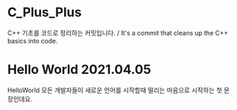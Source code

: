 # C_Plus_Plus
C++ 기초를 코드로 정리하는 커밋입니다.   / It's a commit that cleans up the C++ basics into code.

<h1>Hello World 2021.04.05</h1>
HelloWorld 모든 개발자들이 새로운 언어를 시작할때 떨리는 마음으로 시작하는 첫 문장인데요.








 

